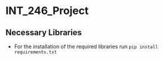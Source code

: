 # INT_246_Project

## Necessary Libraries

- For the installation of the required libraries run `pip install requirements.txt`
